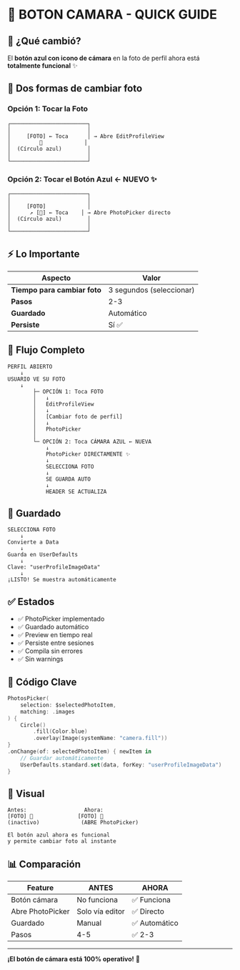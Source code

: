 # 📸 BOTON CAMARA - QUICK GUIDE

## 🎯 ¿Qué cambió?

El **botón azul con icono de cámara** en la foto de perfil ahora está **totalmente funcional** ✨

## 📱 Dos formas de cambiar foto

### Opción 1: Tocar la Foto
```
┌────────────────────────┐
│                        │
│     [FOTO] ← Toca      │ → Abre EditProfileView
│         🎥             │
│  (Círculo azul)        │
│                        │
└────────────────────────┘
```

### Opción 2: Tocar el Botón Azul ← NUEVO ✨
```
┌────────────────────────┐
│                        │
│     [FOTO]             │
│      ↗ [🎥] ← Toca    │ → Abre PhotoPicker directo
│  (Círculo azul)        │
│                        │
└────────────────────────┘
```

## ⚡ Lo Importante

| Aspecto | Valor |
|--------|-------|
| **Tiempo para cambiar foto** | 3 segundos (seleccionar) |
| **Pasos** | 2-3 |
| **Guardado** | Automático |
| **Persiste** | Sí ✅ |

## 🚀 Flujo Completo

```
PERFIL ABIERTO
    ↓
USUARIO VE SU FOTO
    ↓
        ├─ OPCIÓN 1: Toca FOTO
        │   ↓
        │   EditProfileView
        │   ↓
        │   [Cambiar foto de perfil]
        │   ↓
        │   PhotoPicker
        │
        └─ OPCIÓN 2: Toca CÁMARA AZUL ← NUEVA
            ↓
            PhotoPicker DIRECTAMENTE ✨
            ↓
            SELECCIONA FOTO
            ↓
            SE GUARDA AUTO
            ↓
            HEADER SE ACTUALIZA
```

## 💾 Guardado

```
SELECCIONA FOTO
    ↓
Convierte a Data
    ↓
Guarda en UserDefaults
    ↓
Clave: "userProfileImageData"
    ↓
¡LISTO! Se muestra automáticamente
```

## ✅ Estados

- ✅ PhotoPicker implementado
- ✅ Guardado automático
- ✅ Preview en tiempo real
- ✅ Persiste entre sesiones
- ✅ Compila sin errores
- ✅ Sin warnings

## 🔑 Código Clave

```swift
PhotosPicker(
    selection: $selectedPhotoItem,
    matching: .images
) {
    Circle()
        .fill(Color.blue)
        .overlay(Image(systemName: "camera.fill"))
}
.onChange(of: selectedPhotoItem) { newItem in
    // Guardar automáticamente
    UserDefaults.standard.set(data, forKey: "userProfileImageData")
}
```

## 🎨 Visual

```
Antes:                  Ahora:
[FOTO] 🎥              [FOTO] 🎥
(inactivo)             (ABRE PhotoPicker)

El botón azul ahora es funcional
y permite cambiar foto al instante
```

## 📊 Comparación

| Feature | ANTES | AHORA |
|---------|-------|-------|
| Botón cámara | No funciona | ✅ Funciona |
| Abre PhotoPicker | Solo vía editor | ✅ Directo |
| Guardado | Manual | ✅ Automático |
| Pasos | 4-5 | ✅ 2-3 |

---

**¡El botón de cámara está 100% operativo!** 🚀
